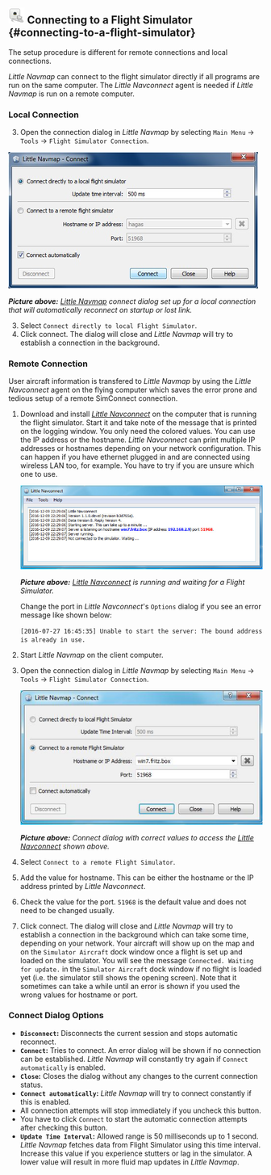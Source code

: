 
## ![Flight Simulator Connection](../images/icons/network.png "Flight Simulator Connection") Connecting to a Flight Simulator {#connecting-to-a-flight-simulator}

The setup procedure is different for remote connections and local connections.

_Little Navmap_ can connect to the flight simulator directly if all programs are run on the same computer. The _Little Navconnect_ agent is needed if _Little Navmap_ is run on a remote computer.

### Local Connection

3.  Open the connection dialog in _Little Navmap_ by selecting `Main Menu` -> `Tools` -> `Flight Simulator Connection`.

 ![Little Navmap Connect Dialog](../images/connectlocal.jpg "Little Navmap Connect Dialog")

 _**Picture above:** [Little Navmap](https://albar965.github.io/littlenavconnect.html) connect dialog set up for a local connection that will automatically reconnect on startup or lost link._

3. Select `Connect directly to local Flight Simulator`.
6.  Click connect. The dialog will close and _Little Navmap_ will try to establish a connection in the background.

### Remote Connection

User aircraft information is transfered to _Little Navmap_ by using the _Little Navconnect_ agent on the flying computer which saves the error prone and tedious setup of a remote SimConnect connection.

1.  Download and install _[Little Navconnect](https://albar965.github.io/littlenavconnect.html)_ on the computer that is running the flight simulator. Start it and take note of the message that is printed on the logging window. You only need the colored values. You can use the IP address or the hostname. _Little Navconnect_ can print multiple IP addresses or hostnames depending on your network configuration. This can happen if you have ethernet plugged in and are connected using wireless LAN too, for example. You have to try if you are unsure which one to use.

    ![Little Navconnect](../images/littlenavconnect.jpg "Little Navconnect")

    _**Picture above:** [Little Navconnect](https://albar965.github.io/littlenavconnect.html) is running and waiting for a Flight Simulator._

    Change the port in _Little Navconnect_'s `Options` dialog if you see an error message like shown below:

    `[2016-07-27 16:45:35] Unable to start the server: The bound address is already in use.`


2.  Start _Little Navmap_ on the client computer.
3.  Open the connection dialog in _Little Navmap_ by selecting `Main Menu` -> `Tools` -> `Flight Simulator Connection`.

    ![Little Navmap Connect Dialog](../images/connect.jpg "Little Navmap Connect Dialog")

    _**Picture above:** Connect dialog with correct values to access the [Little Navconnect](https://albar965.github.io/littlenavconnect.html) shown above._
3. Select `Connect to a remote Flight Simulator`.
4.  Add the value for hostname. This can be either the hostname or the IP address printed by _Little Navconnect_.
5.  Check the value for the port. `51968` is the default value and does not need to be changed usually.
6.  Click connect. The dialog will close and _Little Navmap_ will try to establish a connection in the background which can take some time, depending on your network. Your aircraft will show up on the map and on the `Simulator Aircraft` dock window once a flight is set up and loaded on the simulator. You will see the message `Connected. Waiting for update.` in the `Simulator Aircraft` dock window if no flight is loaded yet (i.e. the simulator still shows the opening screen). Note that it sometimes can take a while until an error is shown if you used the wrong values for hostname or port.

### Connect Dialog Options

* **`Disconnect`:** Disconnects the current session and stops automatic reconnect.
* **`Connect`:** Tries to connect. An error dialog will be shown if no connection can be established. _Little Navmap_ will constantly try again if `Connect automatically` is enabled.
* **`Close`:** Closes the dialog without any changes to the current connection status.
* **`Connect automatically`:** _Little Navmap_ will try to connect constantly if this is enabled.
 * All connection attempts will stop immediately if you uncheck this button.
 * You have to click `Connect` to start the automatic connection attempts after checking this button.
* **`Update Time Interval`:** Allowed range is 50 milliseconds up to 1 second. _Little Navmap_ fetches data from Flight Simulator using this time interval. Increase this value if you experience stutters or lag in the simulator. A lower value will result in more fluid map updates in _Little Navmap_.

